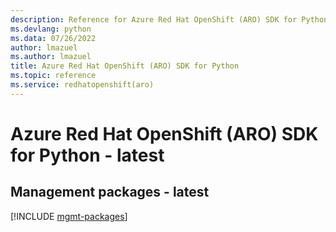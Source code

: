 ```yaml
---
description: Reference for Azure Red Hat OpenShift (ARO) SDK for Python
ms.devlang: python
ms.data: 07/26/2022
author: lmazuel
ms.author: lmazuel
title: Azure Red Hat OpenShift (ARO) SDK for Python
ms.topic: reference
ms.service: redhatopenshift(aro)
---
```

# Azure Red Hat OpenShift (ARO) SDK for Python - latest

## Management packages - latest
[!INCLUDE [mgmt-packages](red-hat-openshift-(aro)-mgmt-index.md)]
